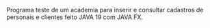 Programa teste de um academia para inserir e consultar cadastros de personais e clientes feito JAVA 19 com JAVA FX.
